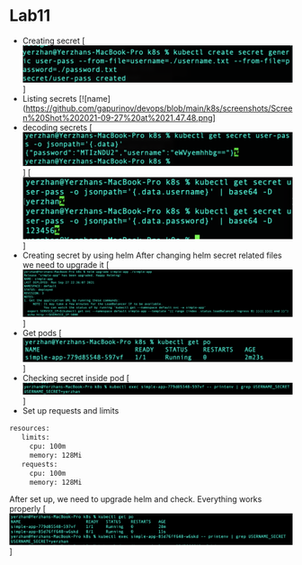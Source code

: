 # Lab11
- Creating secret
  [![name](https://github.com/gapurinov/devops/blob/main/k8s/screenshots/Screen%20Shot%202021-09-27%20at%2021.47.33.png)]
- Listing secrets
  [![name](https://github.com/gapurinov/devops/blob/main/k8s/screenshots/Screen%20Shot%202021-09-27%20at%2021.47.48.png]
- decoding secrets
  [![name](https://github.com/gapurinov/devops/blob/main/k8s/screenshots/Screen%20Shot%202021-09-27%20at%2021.47.59.png)]
  [![name](https://github.com/gapurinov/devops/blob/main/k8s/screenshots/Screen%20Shot%202021-09-27%20at%2021.54.50.png)]
- Creating secret by using helm
After changing helm secret related files we need to upgrade it
  [![name](https://github.com/gapurinov/devops/blob/main/k8s/screenshots/Screen%20Shot%202021-09-27%20at%2022.55.38.png)]
- Get pods
  [![name](https://github.com/gapurinov/devops/blob/main/k8s/screenshots/Screen%20Shot%202021-09-27%20at%2022.57.12.png)]
- Checking secret inside pod
  [![name](https://github.com/gapurinov/devops/blob/main/k8s/screenshots/Screen%20Shot%202021-09-27%20at%2022.58.38.png)]
- Set up requests and limits 
```
resources:
   limits:
     cpu: 100m
     memory: 128Mi
   requests:
     cpu: 100m
     memory: 128Mi
```
After set up, we need to upgrade helm and check. Everything works properly
  [![name](https://github.com/gapurinov/devops/blob/main/k8s/screenshots/Screen%20Shot%202021-09-27%20at%2023.06.51.png)]